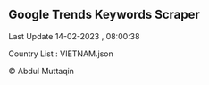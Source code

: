 

## Google Trends Keywords Scraper 
 
Last Update 14-02-2023 , 08:00:38

Country List :
VIETNAM.json



© Abdul Muttaqin 
